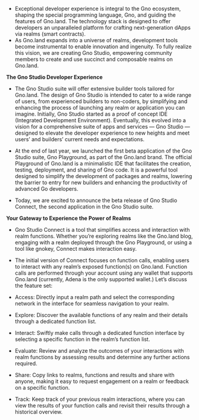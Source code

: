 - Exceptional developer experience is integral to the Gno ecosystem, shaping the special programming language, Gno, and guiding the features of Gno.land. The technology stack is designed to offer developers an unparalleled platform for crafting next-generation dApps via realms (smart contracts).
- As Gno.land expands into a universe of realms, development tools become instrumental to enable innovation and ingenuity. To fully realize this vision, we are creating Gno Studio, empowering community members to create and use succinct and composable realms on Gno.land.

**The Gno Studio Developer Experience**

- The Gno Studio suite will offer extensive builder tools tailored for Gno.land. The design of Gno Studio is intended to cater to a wide range of users, from experienced builders to non-coders, by simplifying and enhancing the process of launching any realm or application you can imagine. Initially, Gno Studio started as a proof of concept IDE (Integrated Development Environment). Eventually, this evolved into a vision for a comprehensive suite of apps and services — Gno Studio — designed to elevate the developer experience to new heights and meet users’ and builders’ current needs and expectations.

- At the end of last year, we launched the first beta application of the Gno Studio suite, Gno Playground, as part of the Gno.land brand. The official Playground of Gno.land is a minimalistic IDE that facilitates the creation, testing, deployment, and sharing of Gno code. It is a powerful tool designed to simplify the development of packages and realms, lowering the barrier to entry for new builders and enhancing the productivity of advanced Go developers.

- Today, we are excited to announce the beta release of Gno Studio Connect, the second application in the Gno Studio suite.

**Your Gateway to Experience the Power of Realms**

- Gno Studio Connect is a tool that simplifies access and interaction with realm functions. Whether you’re exploring realms like the Gno.land blog, engaging with a realm deployed through the Gno Playground, or using a tool like gnokey, Connect makes interaction easy.

- The initial version of Connect focuses on function calls, enabling users to interact with any realm’s exposed function(s) on Gno.land. Function calls are performed through your account using any wallet that supports Gno.land (currently, Adena is the only supported wallet.) Let’s discuss the feature set:
- Access: Directly input a realm path and select the corresponding network in the interface for seamless navigation to your realm.
- Explore: Discover the available functions of any realm and their details through a dedicated function list.
- Interact: Swiftly make calls through a dedicated function interface by selecting a specific function in the realm’s function list.
- Evaluate: Review and analyze the outcomes of your interactions with realm functions by assessing results and determine any further actions required.
- Share: Copy links to realms, functions and results and share with anyone, making it easy to request engagement on a realm or feedback on a specific function.
- Track: Keep track of your previous realm interactions, where you can view the results of your function calls and revisit their results through a historical overview.
